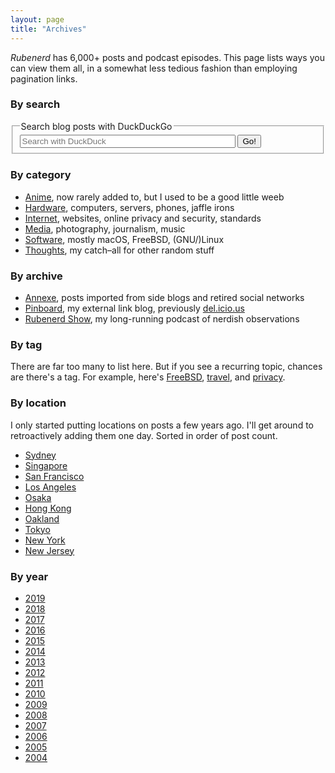 ```yaml
---
layout: page
title: "Archives"
---
```

*Rubenerd* has 6,000+ posts and podcast episodes. This page lists ways you can view them all, in a somewhat less tedious fashion than employing pagination links.


<h3 id="search">By search</h3>
<p>
<form role="search" method="get" action="https://duckduckgo.com/" id="search">
<fieldset>
<legend>Search blog posts with DuckDuckGo</legend>
<input type="text" size="40" name="q" placeholder="Search with DuckDuck" />
<input type="hidden" name="ia" value="web" />
<input type="hidden" name="kaj" value="m" />
<input type="hidden" name="k7" value="w" />
<input type="hidden" name="k9" value="b" />
<input type="hidden" name="ks" value="l" />
<input type="hidden" name="sites" value="https://rubenerd.com/" />
<input type="submit" value="Go!" />
</fieldset>
</form></p>


<h3 id="category">By category</h3>

* [Anime](/anime/), now rarely added to, but I used to be a good little weeb
* [Hardware](/hardware/), computers, servers, phones, jaffle irons
* [Internet](/internet/), websites, online privacy and security, standards
* [Media](/media/), photography, journalism, music
* [Software](/software/), mostly macOS, FreeBSD, (GNU/)Linux
* [Thoughts](/thoughts/), my catch–all for other random stuff


<h3 id="other-categories">By archive</h3>

* [Annexe](/annexe/), posts imported from side blogs and retired social networks
* [Pinboard](https://pinboard.in/u:Rubenerd), my external link blog, previously [del.icio.us](https://del.icio.us/rubenerd)
* [Rubenerd Show](/show/), my long-running podcast of nerdish observations


<h3 id="location">By tag</h3>

There are far too many to list here. But if you see a recurring topic, chances are there's a tag. For example, here's [FreeBSD], [travel], and [privacy].

[FreeBSD]: https://rubenerd.com/tag/freebsd/
[travel]: https://rubenerd.com/tag/travel/
[privacy]: https://rubenerd.com/tag/privacy/


<h3 id="location">By location</h3>

I only started putting locations on posts a few years ago. I'll get around to retroactively adding them one day. Sorted in order of post count.

* [Sydney](/tag/written-in-sydney/)
* [Singapore](/tag/written-in-singapore/)
* [San Francisco](/tag/written-in-san-francisco/)
* [Los Angeles](/tag/written-in-los-angeles/)
* [Osaka](/tag/written-in-osaka/)
* [Hong Kong](/tag/written-in-hong-kong/)
* [Oakland](/tag/written-in-oakland/)
* [Tokyo](/tag/written-in-tokyo/)
* [New York](/tag/written-in-new-york/)
* [New Jersey](/tag/written-in-new-jersey/)

<h3 id="year">By year</h3>

* [2019](/year/2019/)
* [2018](/year/2018/)
* [2017](/year/2017/)
* [2016](/year/2016/)
* [2015](/year/2015/)
* [2014](/year/2014/)
* [2013](/year/2013/)
* [2012](/year/2012/)
* [2011](/year/2011/)
* [2010](/year/2010/)
* [2009](/year/2009/)
* [2008](/year/2008/)
* [2007](/year/2007/)
* [2006](/year/2006/)
* [2005](/year/2005/)
* [2004](/year/2004/)

